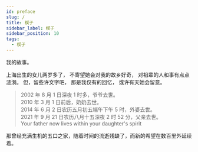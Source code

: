 ```yaml
---
id: preface
slug: /
title: 楔子
sidebar_label: 楔子
sidebar_position: 10
tags:
  - 楔子
---
```


我的故事。

上海出生的女儿两岁多了，
不寄望她会对我的故乡好奇，
对祖辈的人和事有点点涟漪。
但，留些许文字吧，
那是我仅有的回忆，
或许有天她会留意。

> 2002 年 8 月 1 日深夜 1 时多，爷爷去世。<br/>
> 2010 年 3 月 1 日前后，奶奶去世。<br/>
> 2014 年 6 月 2 日农历五月初五端午下午 5 时，外婆去世。<br/>
> 2021 年 9 月 21 日农历八月十五深夜 2 时 52 分，父亲去世。<br/>
> Your father now lives within your daughter's spirit

那曾经充满生机的五口之家，随着时间的流逝残缺了，而新的希望在数百里外延续着。
